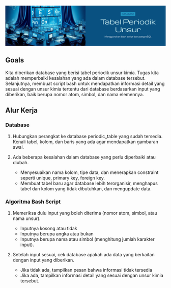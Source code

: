 ![Cover](https://github.com/dipintoo/periodic-table_database/blob/main/Cover2.jpg)

## Goals  

Kita diberikan database yang berisi tabel periodik unsur kimia. Tugas kita adalah memperbaiki kesalahan yang ada dalam database tersebut. Selanjutnya, membuat script bash untuk mendapatkan informasi detail yang sesuai dengan unsur kimia tertentu dari database berdasarkan input yang diberikan, baik berupa nomor atom, simbol, dan nama elemennya.

## Alur Kerja

### Database

1. Hubungkan perangkat ke database periodic_table yang sudah tersedia. Kenali tabel, kolom, dan baris yang ada agar mendapatkan gambaran awal.
2. Ada beberapa kesalahan dalam database yang perlu diperbaiki atau diubah.

   - Menyesuaikan nama kolom, tipe data, dan menerapkan constraint seperti unique, primary key, foreign key.
   - Membuat tabel baru agar database lebih terorganisir, menghapus tabel dan kolom yang tidak dibutuhkan, dan mengupdate data.
  
### Algoritma Bash Script
  
1. Memeriksa dulu input yang boleh diterima (nomor atom, simbol, atau nama unsur).

   - Inputnya kosong atau tidak
   - Inputnya berupa angka atau bukan
   - Inputnya berupa nama atau simbol (menghitung jumlah karakter input).

2. Setelah input sesuai, cek database apakah ada data yang berkaitan dengan input yang diberikan.

   - Jika tidak ada, tampilkan pesan bahwa informasi tidak tersedia
   - Jika ada, tampilkan informasi detail yang sesuai dengan unsur kimia tersebut.
